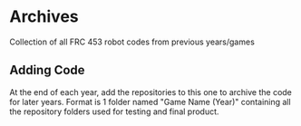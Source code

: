 # Archives
Collection of all FRC 453 robot codes from previous years/games

## Adding Code
At the end of each year, add the repositories to this one to archive the code for later years. Format is 1 folder named "Game Name (Year)" containing all the repository folders used for testing and final product.
